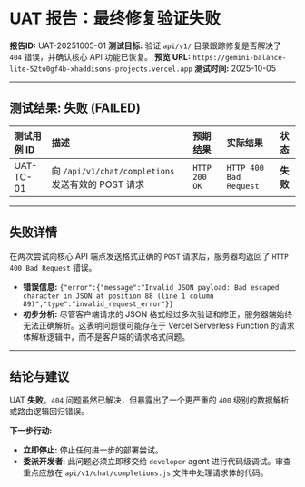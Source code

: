 # UAT 报告：最终修复验证失败

**报告ID:** UAT-20251005-01
**测试目标:** 验证 `api/v1/` 目录跟踪修复是否解决了 `404` 错误，并确认核心 API 功能已恢复。
**预览 URL:** `https://gemini-balance-lite-52to0gf4b-xhaddisons-projects.vercel.app`
**测试时间:** 2025-10-05

---

## **测试结果: 失败 (FAILED)**

| 测试用例 ID | 描述 | 预期结果 | 实际结果 | 状态 |
| :--- | :--- | :--- | :--- | :--- |
| UAT-TC-01 | 向 `/api/v1/chat/completions` 发送有效的 POST 请求 | `HTTP 200 OK` | `HTTP 400 Bad Request` | **失败** |

---

## **失败详情**

在两次尝试向核心 API 端点发送格式正确的 `POST` 请求后，服务器均返回了 `HTTP 400 Bad Request` 错误。

- **错误信息:** `{"error":{"message":"Invalid JSON payload: Bad escaped character in JSON at position 88 (line 1 column 89)","type":"invalid_request_error"}}`
- **初步分析:** 尽管客户端请求的 JSON 格式经过多次验证和修正，服务器端始终无法正确解析。这表明问题很可能存在于 Vercel Serverless Function 的请求体解析逻辑中，而不是客户端的请求格式问题。

---

## **结论与建议**

UAT **失败**。`404` 问题虽然已解决，但暴露出了一个更严重的 `400` 级别的数据解析或路由逻辑回归错误。

**下一步行动:**
- **立即停止:** 停止任何进一步的部署尝试。
- **委派开发者:** 此问题必须立即移交给 `developer` agent 进行代码级调试。审查重点应放在 `api/v1/chat/completions.js` 文件中处理请求体的代码。
